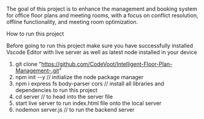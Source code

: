 The goal of this project is to enhance the management and booking system for office floor plans and meeting rooms, 
with a focus on conflict resolution, offline functionality, and meeting room optimization.

How to run this project

Before going to run this project make sure you have successfully installed Vscode Editor with live server as well as latest node installed in your device

1. git clone "https://github.com/CodeVoot/Intelligent-Floor-Plan-Management-.git"
2. npm init --y // initialize the node package manager
3. npm i express fs body-parser cors // install all libraries and dependencies to run this project
4. cd server  //  to head into the server file
5. start live server to run index.html file onto the local server
6. nodemon server.js  // to run the backend server
 
